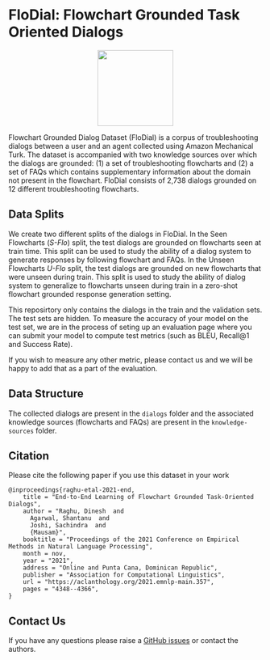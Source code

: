 # FloDial: Flowchart Grounded Task Oriented Dialogs 

<p align="center">
  <img align="centre" height="150" src="https://dair-iitd.github.io/FloDial/flodial.png">
</p>

Flowchart Grounded Dialog Dataset (FloDial) is a corpus of troubleshooting dialogs between a user and an agent collected using Amazon Mechanical Turk. The dataset is accompanied with two knowledge sources over which the dialogs are grounded: (1) a set of troubleshooting flowcharts and (2) a set of FAQs which contains supplementary information about the domain not present in the flowchart. FloDial consists of 2,738 dialogs grounded on 12 different troubleshooting flowcharts.

## Data Splits

We create two different splits of the dialogs in FloDial. In the Seen Flowcharts (*S-Flo*) split, the test dialogs are grounded on flowcharts seen at train time. This split can be used to study the ability of a dialog system to generate responses by following flowchart and FAQs. In the Unseen Flowcharts *U-Flo* split, the test dialogs are grounded on new flowcharts that were unseen during train. This split is used to study the ability of dialog system to generalize to flowcharts unseen during train in a zero-shot flowchart grounded response generation setting.

This reposirtory only contains the dialogs in the train and the validation sets. The test sets are hidden. To measure the accuracy of your model on the test set, we are in the process of seting up an evaluation page where you can submit your model to compute test metrics (such as BLEU, Recall@1 and Success Rate).

If you wish to measure any other metric, please contact us and we will be happy to add that as a part of the evaluation.

## Data Structure

The collected dialogs are present in the `dialogs` folder and the associated knowledge sources (flowcharts and FAQs) are present in the `knowledge-sources` folder.

## Citation
Please cite the following paper if you use this dataset in your work 

```
@inproceedings{raghu-etal-2021-end,
    title = "End-to-End Learning of Flowchart Grounded Task-Oriented Dialogs",
    author = "Raghu, Dinesh  and
      Agarwal, Shantanu  and
      Joshi, Sachindra  and
      {Mausam}",
    booktitle = "Proceedings of the 2021 Conference on Empirical Methods in Natural Language Processing",
    month = nov,
    year = "2021",
    address = "Online and Punta Cana, Dominican Republic",
    publisher = "Association for Computational Linguistics",
    url = "https://aclanthology.org/2021.emnlp-main.357",
    pages = "4348--4366",
}
```

## Contact Us

If you have any questions please raise a [GitHub issues](https://github.com/dair-iitd/FloDial/issues) or contact the authors.
